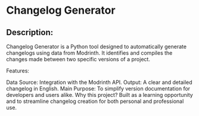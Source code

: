 # Changelog Generator
## Description:
Changelog Generator is a Python tool designed to automatically generate changelogs using data from Modrinth. It identifies and compiles the changes made between two specific versions of a project.

Features:

Data Source: Integration with the Modrinth API.
Output: A clear and detailed changelog in English.
Main Purpose: To simplify version documentation for developers and users alike.
Why this project?
Built as a learning opportunity and to streamline changelog creation for both personal and professional use.

